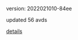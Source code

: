 version: 2022021010-84ee

updated 56 avds

[details](https://github.com/0x74f917491bfa7ebfa379/ali_avd_db/blob/master/change_log/2022/02/10/10/84ee.txt)